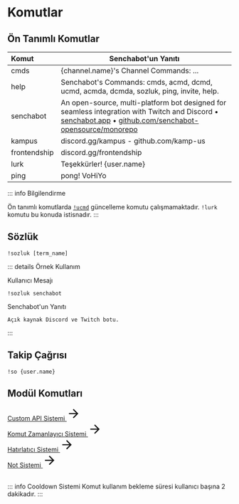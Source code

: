 # Komutlar

## Ön Tanımlı Komutlar <Badge type="warning" text="NEW"/>

| Komut        | Senchabot'un Yanıtı                                                                                                                                                                                                                  |
| :----------- | ------------------------------------------------------------------------------------------------------------------------------------------------------------------------------------------------------------------------------------ |
| cmds         | {channel.name}'s Channel Commands: ...                                                                                                                                                                                               |
| help         | Senchabot's Commands: cmds, acmd, dcmd, ucmd, acmda, dcmda, sozluk, ping, invite, help.                                                                                                                                               |
| senchabot    | An open-source, multi-platform bot designed for seamless integration with Twitch and Discord • [senchabot.app](https://senchabot.app) • [github.com/senchabot-opensource/monorepo](https://github.com/senchabot-opensource/monorepo) |
| kampus       | discord.gg/kampus - github.com/kamp-us                                                                                                                                                                                               |
| frontendship | discord.gg/frontendship                                                                                                                                                                                                              |                                                                                                                                                        |
| lurk         | Teşekkürler! {user.name}                                                                                                                                                                                                             |
| ping         | pong! VoHiYo                                                                                                                                                                                                                         |

::: info Bilgilendirme

Ön tanımlı komutlarda [`!ucmd`](/tr/twitch-bot/custom-commands#komut-guncelleme) güncelleme komutu çalışmamaktadır. `!lurk` komutu bu konuda istisnadır.
:::

## Sözlük <Badge type="warning" text="NEW"/>

```
!sozluk [term_name]
```

::: details Örnek Kullanım

Kullanıcı Mesajı

```
!sozluk senchabot
```

Senchabot'un Yanıtı

```
Açık kaynak Discord ve Twitch botu.
```

:::

## Takip Çağrısı <Badge type="info" text="planned"/>

```
!so {user.name}
```

<!-- Örnek Kullanım -->
<!-- ::: details Örnek Kullanım

Kullanıcı Mesajı

```
!so senchabot
```

Senchabot'un Yanıtı

```
Announcement örneği
```

::: -->

## Modül Komutları

<!-- Custom API System - CONTENT REFERANCE SMALL -->
<style src="@theme/custom.css" scoped></style>
<div>
    <a class="content-ref-s" href="/tr/twitch-bot/custom-api-system">
        <span class="ref-details-s">
            <span class="content-ref-page-title-s">Custom API Sistemi <Badge type="warning" text="NEW"/></span> 
        </span>
        <svg style="width:32px;height:32px;" viewBox="0 0 24 24" class="content-ref-svg-s" aria-hidden="true"><path fill="currentColor" d="M4,11V13H16L10.5,18.5L11.92,19.92L19.84,12L11.92,4.08L10.5,5.5L16,11H4Z"></path></svg>
    </a>
</div>

<!-- Command Timer System - CONTENT REFERANCE SMALL -->
<style src="@theme/custom.css" scoped></style>
<div>
    <a class="content-ref-s" href="/tr/twitch-bot/command-timer-system">
        <span class="ref-details-s">
            <span class="content-ref-page-title-s">Komut Zamanlayıcı Sistemi <Badge type="info" text="planned"/></span> 
        </span>
        <svg style="width:32px;height:32px;" viewBox="0 0 24 24" class="content-ref-svg-s" aria-hidden="true"><path fill="currentColor" d="M4,11V13H16L10.5,18.5L11.92,19.92L19.84,12L11.92,4.08L10.5,5.5L16,11H4Z"></path></svg>
    </a>
</div>

<!-- Reminder System - CONTENT REFERANCE SMALL -->
<style src="@theme/custom.css" scoped></style>
<div>
    <a class="content-ref-s" href="/tr/twitch-bot/reminder-system">
        <span class="ref-details-s">
            <span class="content-ref-page-title-s">Hatırlatıcı Sistemi <Badge type="info" text="planned"/></span> 
        </span>
        <svg style="width:32px;height:32px;" viewBox="0 0 24 24" class="content-ref-svg-s" aria-hidden="true"><path fill="currentColor" d="M4,11V13H16L10.5,18.5L11.92,19.92L19.84,12L11.92,4.08L10.5,5.5L16,11H4Z"></path></svg>
    </a>
</div>

<!-- Note Taking System - CONTENT REFERANCE SMALL -->
<style src="@theme/custom.css" scoped></style>
<div>
    <a class="content-ref-s" href="/tr/twitch-bot/note-taking-system">
        <span class="ref-details-s">
            <span class="content-ref-page-title-s">Not Sistemi <Badge type="info" text="planned"/></span> 
        </span>
        <svg style="width:32px;height:32px;" viewBox="0 0 24 24" class="content-ref-svg-s" aria-hidden="true"><path fill="currentColor" d="M4,11V13H16L10.5,18.5L11.92,19.92L19.84,12L11.92,4.08L10.5,5.5L16,11H4Z"></path></svg>
    </a>
</div>

<br/>

::: info Cooldown Sistemi
Komut kullanım bekleme süresi kullanıcı başına 2 dakikadır.
:::
